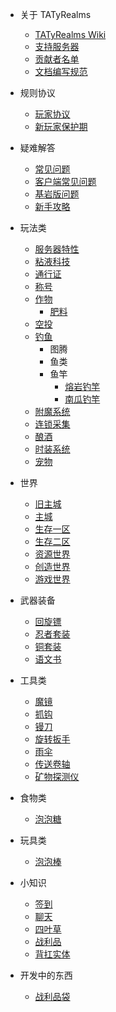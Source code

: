 * 关于 TATyRealms
    - [TATyRealms Wiki](README.md)
    - [支持服务器](donate.md)
	- [贡献者名单](contribute.md)
	- [文档编写规范](norm.md)

* 规则协议
	- [玩家协议](./rule/agreement.md)
	- [新玩家保护期](./rule/NewPlayerProtectionPeriod.md)

* 疑难解答
    - [常见问题](/Help/help.md)
    - [客户端常见问题](/Help/client.md)
    - [基岩版问题](/Help/BEHELP.md)
    - [新手攻略](/Help/strategy.md)
		
* 玩法类
	- [服务器特性](Play/peculiarity/README)
	- [粘液科技](/Play/Slimefun/Slimefun)
	- [通行证](/Play/battlepass/README)
	- [称号](/Play/NameTag/README)
	- [作物](/Play/Corps/README)
		- [肥料](/Play/Corps/fertilizer.md)
	- [空投](/Play/CrazyEnvoys/README)
	- [钓鱼](/Play/fishing/README)
		* 图腾
		* 鱼类
		* 鱼竿
			- [熔岩钓竿](/Play/fishing/rod/lava_rod/README)
			- [南瓜钓竿](/Play/fishing/rod/pumpkin_rod/README)
	- [附魔系统](/Play/enchants/README.md)
	- [连锁采集](/Play/veinminer/veinminer)
	- [酿酒](/Play/Brewery/HowPlay)
	- [时装系统](/Play/CosPlay/README)
	- [宠物](/Play/mcpets/README)
	
* 世界
	- [旧主城](/World/old_spawn)
	- [主城](/World/spawn)
	- [生存一区](/World/otd_doungeon)
	- [生存二区](/World/world)
	- [资源世界](/World/world_terra)
	- [创造世界](/World/world_creative)
	- [游戏世界](/World/Arcade)

* 武器装备
	- [回旋镖](/equi/boomerang/README)
	- [忍者套装](/equi/ninja/README)
	- [铜套装](/equi/copper/README.md)
	- [语文书](/equi/chinese_book/README.md)

* 工具类
	- [魔镜](tools/mirror/README)
	- [抓钩](tools/grapnel/README.md)
	- [镘刀](tools/trowel/README.md)
	- [旋转扳手](tools/rotation_wrench/README.md)
	- [雨伞](/tools/umbrella/README.md)
	- [传送卷轴](/tools/transfer_reel/README.md)
	- [矿物探测仪](/tools/mineral_detector/README.md)

* 食物类
	- [泡泡糖](/food/bubble_gum/README.md)

* 玩具类
	- [泡泡棒](/toys/bubble_wand/README.md)

* 小知识
	- [签到](/tips/signin/README)
	- [聊天](/tips/chat/README)
	- [四叶草](/tips/four_leaf_clover/README.md)
	- [战利品](tips/loot_bag/README.md)
	- [背扛实体](/tips/carry/README)


* 开发中的东西
	- [战利品袋](/tips/loot_bag/README.md)